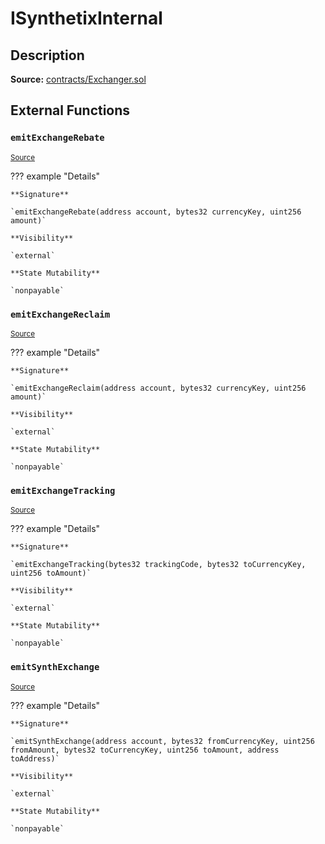 # ISynthetixInternal

## Description

**Source:** [contracts/Exchanger.sol](https://github.com/Synthetixio/synthetix/tree/v2.30.2-ovm/contracts/Exchanger.sol)

## External Functions

### `emitExchangeRebate`

<sub>[Source](https://github.com/Synthetixio/synthetix/tree/v2.30.2-ovm/contracts/Exchanger.sol#L47)</sub>

??? example "Details"

    **Signature**

    `emitExchangeRebate(address account, bytes32 currencyKey, uint256 amount)`

    **Visibility**

    `external`

    **State Mutability**

    `nonpayable`

### `emitExchangeReclaim`

<sub>[Source](https://github.com/Synthetixio/synthetix/tree/v2.30.2-ovm/contracts/Exchanger.sol#L41)</sub>

??? example "Details"

    **Signature**

    `emitExchangeReclaim(address account, bytes32 currencyKey, uint256 amount)`

    **Visibility**

    `external`

    **State Mutability**

    `nonpayable`

### `emitExchangeTracking`

<sub>[Source](https://github.com/Synthetixio/synthetix/tree/v2.30.2-ovm/contracts/Exchanger.sol#L26)</sub>

??? example "Details"

    **Signature**

    `emitExchangeTracking(bytes32 trackingCode, bytes32 toCurrencyKey, uint256 toAmount)`

    **Visibility**

    `external`

    **State Mutability**

    `nonpayable`

### `emitSynthExchange`

<sub>[Source](https://github.com/Synthetixio/synthetix/tree/v2.30.2-ovm/contracts/Exchanger.sol#L32)</sub>

??? example "Details"

    **Signature**

    `emitSynthExchange(address account, bytes32 fromCurrencyKey, uint256 fromAmount, bytes32 toCurrencyKey, uint256 toAmount, address toAddress)`

    **Visibility**

    `external`

    **State Mutability**

    `nonpayable`
